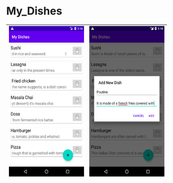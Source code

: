 # My_Dishes
<img src="https://raw.githubusercontent.com/mitpatel0801/My_Dishes/main/Screenshot_1635248809.png" data-canonical-src="https://gyazo.com/eb5c5741b6a9a16c692170a41a49c858.png" width="200" height="400" />        |     <img src="https://github.com/mitpatel0801/My_Dishes/blob/main/Screenshot_1635248918.png?raw=true" data-canonical-src="https://gyazo.com/eb5c5741b6a9a16c692170a41a49c858.png" width="200" height="400" />
:-------------------------:|:-------------------------:
